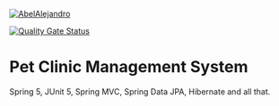 [![AbelAlejandro](https://circleci.com/gh/AbelAlejandro/sfg-petclinic.svg?style=shield)](https://circleci.com/gh/AbelAlejandro/sfg-petclinic)

[![Quality Gate Status](https://sonarcloud.io/api/project_badges/measure?project=AbelAlejandro_sfg-petclinic&metric=alert_status)](https://sonarcloud.io/dashboard?id=AbelAlejandro_sfg-petclinic)

# Pet Clinic Management System
Spring 5, JUnit 5, Spring MVC, Spring Data JPA, Hibernate and all that.
